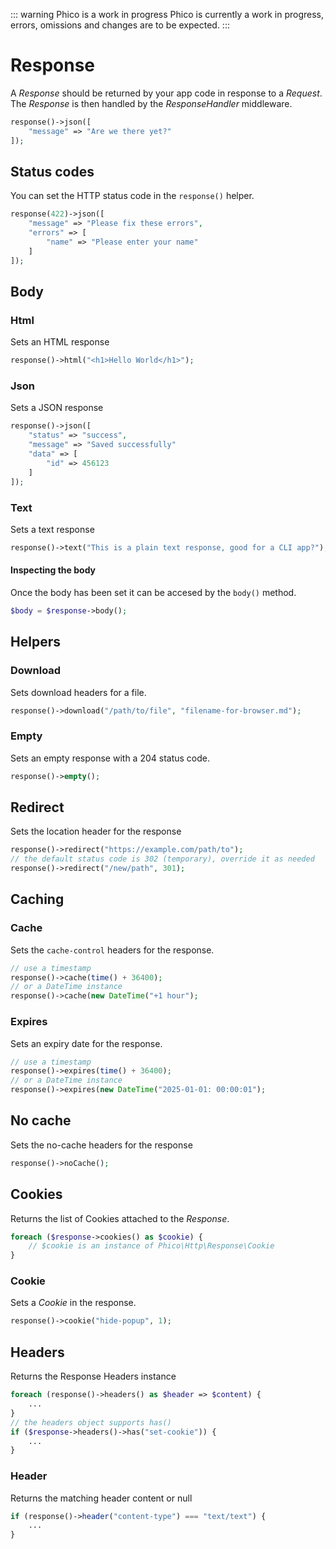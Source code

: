 ::: warning Phico is a work in progress
Phico is currently a work in progress, errors, omissions and changes are to be expected.
:::

# Response

A _Response_ should be returned by your app code in response to a _Request_.
The _Response_ is then handled by the _ResponseHandler_ middleware.



```php
response()->json([
    "message" => "Are we there yet?"
]);
```

## Status codes
You can set the HTTP status code in the `response()` helper.
```php
response(422)->json([
    "message" => "Please fix these errors",
    "errors" => [
        "name" => "Please enter your name"
    ]
]);
```

## Body

### Html
Sets an HTML response
```php
response()->html("<h1>Hello World</h1>");
```

### Json
Sets a JSON response
```php
response()->json([
    "status" => "success",
    "message" => "Saved successfully"
    "data" => [
        "id" => 456123
    ]
]);
```

### Text
Sets a text response
```php
response()->text("This is a plain text response, good for a CLI app?");
```

#### Inspecting the body
Once the body has been set it can be accesed by the `body()` method.
```php
$body = $response->body();
```


## Helpers

### Download
Sets download headers for a file.
```php
response()->download("/path/to/file", "filename-for-browser.md");
```

### Empty
Sets an empty response with a 204 status code.
```php
response()->empty();
```

## Redirect
Sets the location header for the response
```php
response()->redirect("https://example.com/path/to");
// the default status code is 302 (temporary), override it as needed
response()->redirect("/new/path", 301);
```


## Caching

### Cache
Sets the `cache-control` headers for the response.
```php
// use a timestamp
response()->cache(time() + 36400);
// or a DateTime instance
response()->cache(new DateTime("+1 hour");
```

### Expires
Sets an expiry date for the response.
```php
// use a timestamp
response()->expires(time() + 36400);
// or a DateTime instance
response()->expires(new DateTime("2025-01-01: 00:00:01");
```

## No cache
Sets the no-cache headers for the response
```php
response()->noCache();
```

## Cookies
Returns the list of Cookies attached to the _Response_.
```php
foreach ($response->cookies() as $cookie) {
    // $cookie is an instance of Phico\Http\Response\Cookie
}
```
### Cookie
Sets a _Cookie_ in the response.
```php
response()->cookie("hide-popup", 1);
```


## Headers
Returns the Response Headers instance
```php
foreach (response()->headers() as $header => $content) {
    ...
}
// the headers object supports has()
if ($response->headers()->has("set-cookie")) {
    ...
}
```

### Header
Returns the matching header content or null
```php
if (response()->header("content-type") === "text/text") {
    ...
}
```
